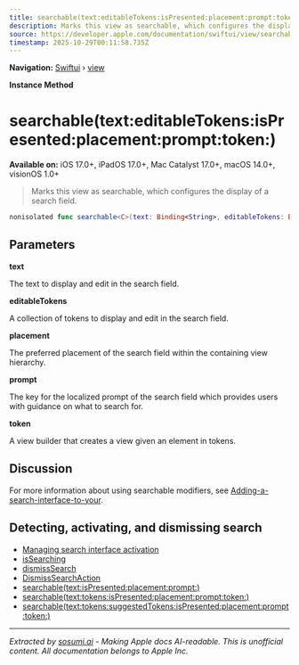 ```yaml
---
title: searchable(text:editableTokens:isPresented:placement:prompt:token:)
description: Marks this view as searchable, which configures the display of a search field.
source: https://developer.apple.com/documentation/swiftui/view/searchable(text:editabletokens:ispresented:placement:prompt:token:)
timestamp: 2025-10-29T00:11:58.735Z
---
```


**Navigation:** [Swiftui](/documentation/swiftui) › [view](/documentation/swiftui/view)

**Instance Method**

# searchable(text:editableTokens:isPresented:placement:prompt:token:)

**Available on:** iOS 17.0+, iPadOS 17.0+, Mac Catalyst 17.0+, macOS 14.0+, visionOS 1.0+

> Marks this view as searchable, which configures the display of a search field.

```swift
nonisolated func searchable<C>(text: Binding<String>, editableTokens: Binding<C>, isPresented: Binding<Bool>, placement: SearchFieldPlacement = .automatic, prompt: LocalizedStringKey, @ViewBuilder token: @escaping (Binding<C.Element>) -> some View) -> some View where C : RandomAccessCollection, C : RangeReplaceableCollection, C.Element : Identifiable
```

## Parameters

**text**

The text to display and edit in the search field.



**editableTokens**

A collection of tokens to display and edit in the search field.



**placement**

The preferred placement of the search field within the containing view hierarchy.



**prompt**

The key for the localized prompt of the search field which provides users with guidance on what to search for.



**token**

A view builder that creates a view given an element in tokens.



## Discussion

For more information about using searchable modifiers, see [Adding-a-search-interface-to-your](/documentation/swiftui/adding-a-search-interface-to-your-app).

## Detecting, activating, and dismissing search

- [Managing search interface activation](/documentation/swiftui/managing-search-interface-activation)
- [isSearching](/documentation/swiftui/environmentvalues/issearching)
- [dismissSearch](/documentation/swiftui/environmentvalues/dismisssearch)
- [DismissSearchAction](/documentation/swiftui/dismisssearchaction)
- [searchable(text:isPresented:placement:prompt:)](/documentation/swiftui/view/searchable(text:ispresented:placement:prompt:))
- [searchable(text:tokens:isPresented:placement:prompt:token:)](/documentation/swiftui/view/searchable(text:tokens:ispresented:placement:prompt:token:))
- [searchable(text:tokens:suggestedTokens:isPresented:placement:prompt:token:)](/documentation/swiftui/view/searchable(text:tokens:suggestedtokens:ispresented:placement:prompt:token:))

---

*Extracted by [sosumi.ai](https://sosumi.ai) - Making Apple docs AI-readable.*
*This is unofficial content. All documentation belongs to Apple Inc.*
